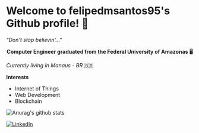 # Welcome to felipedmsantos95's Github profile! 📁

*"Don't stop believin'..."*

<p align="center"> <b>Computer Engineer graduated from the Federal University of Amazonas</b>  🖥️ </p>

*Currently living in Manaus - BR* 🇧🇷

**Interests**

- Internet of Things
- Web Development
- Blockchain

![Anurag's github stats](https://github-readme-stats.vercel.app/api?username=felipedmsantos95&hide=["contribs","prs","issues"])


<a href="https://www.linkedin.com/in/felipe-santos-14a781143/" target="_blank"><img src="https://img.shields.io/badge/LinkedIn-%230077B5.svg?&style=flat-square&logo=linkedin&logoColor=white" alt="LinkedIn"></a>
